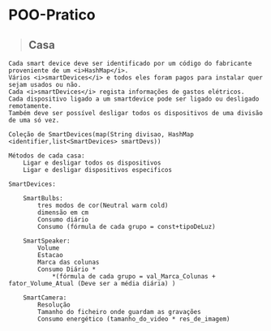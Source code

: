 <h1>POO-Pratico</h1>

><h2>Casa</h2>
    Cada smart device deve ser identificado por um código do fabricante proveniente de um <i>HashMap</i>.
    Vários <i>smartDevices</i> e todos eles foram pagos para instalar quer sejam usados ou não.
    Cada <i>smartDevices</i> regista informações de gastos elétricos.
    Cada dispositivo ligado a um smartdevice pode ser ligado ou desligado remotamente.
    Também deve ser possível desligar todos os dispositivos de uma divisão de uma só vez.

    Coleção de SmartDevices(map(String divisao, HashMap <identifier,list<SmartDevices> smartDevs))

    Métodos de cada casa:
        Ligar e desligar todos os dispositivos
        Ligar e desligar dispositivos especificos

    SmartDevices:

        SmartBulbs:
            tres modos de cor(Neutral warm cold)
            dimensão em cm
            Consumo diário
            Consumo (fórmula de cada grupo = const+tipoDeLuz)

        SmartSpeaker:
            Volume 
            Estacao 
            Marca das colunas
            Consumo Diário *
                *(fórmula de cada grupo = val_Marca_Colunas + fator_Volume_Atual (Deve ser a média diária) )

        SmartCamera:
            Resolução
            Tamanho do ficheiro onde guardam as gravações
            Consumo energético (tamanho_do_video * res_de_imagem)
